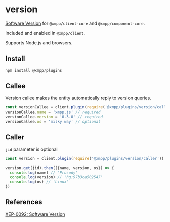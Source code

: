 # version

[Software Version](https://xmpp.org/extensions/xep-0092.html) for `@xmpp/client-core` and `@xmpp/component-core`.

Included and enabled in `@xmpp/client`.

Supports Node.js and browsers.

## Install

```js
npm install @xmpp/plugins
```

## Callee

Version callee makes the entity automatically reply to version queries.

```js
const versionCallee = client.plugin(require('@xmpp/plugins/version/callee'))
versionCallee.name = 'xmpp.js' // required
versionCallee.version = '0.3.0' // required
versionCallee.os = 'milky way' // optional
```


## Caller

`jid` parameter is optional

```js
const version = client.plugin(require('@xmpp/plugins/version/caller'))

version.get(jid).then(({name, version, os}) => {
  console.log(name) // 'Prosody'
  console.log(version) // 'hg:97b3ca502547'
  console.log(os) // 'Linux'
})
```

## References

[XEP-0092: Software Version](https://xmpp.org/extensions/xep-0202.html)
